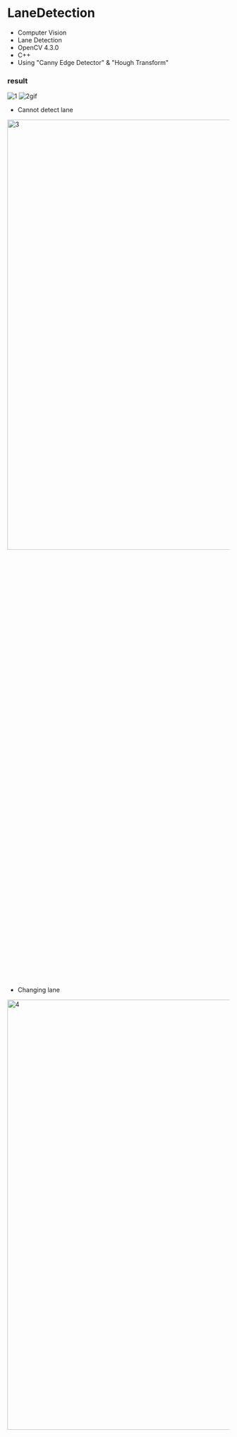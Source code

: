 # LaneDetection
* Computer Vision 
* Lane Detection 
* OpenCV 4.3.0
* C++
* Using "Canny Edge Detector" & "Hough Transform"

### result

![1](https://user-images.githubusercontent.com/77608922/158049020-41ee5f37-6c54-4d83-98f0-5f3c1d0bc90a.gif)
![2gif](https://user-images.githubusercontent.com/77608922/158049021-23a21029-ce7d-4871-86e6-e4284b0cc6d0.gif)

* Cannot detect lane
<img width="731" alt="3" src="https://user-images.githubusercontent.com/77608922/158049025-b176e5e7-b0db-4f85-bfad-811d18caca46.PNG" width="50%" height="50%">

* Changing lane
<img width="728" alt="4" src="https://user-images.githubusercontent.com/77608922/158049026-07ad6e40-0074-4ed6-9e2e-a9ea4cb97229.PNG" width="50%" height="50%">
